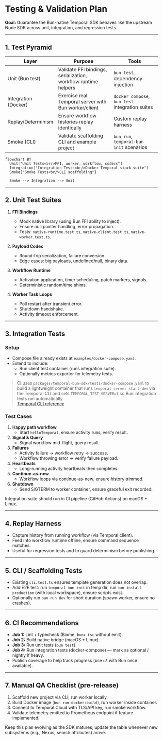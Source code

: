 # Testing & Validation Plan

**Goal:** Guarantee the Bun-native Temporal SDK behaves like the upstream Node SDK across unit, integration, and regression tests.

---

## 1. Test Pyramid

| Layer | Purpose | Tools |
|-------|---------|-------|
| Unit (Bun test) | Validate FFI bindings, serialization, workflow runtime helpers | `bun test`, dependency injection |
| Integration (Docker) | Exercise real Temporal server with Bun worker/client | `docker compose`, `bun test` integration suites |
| Replay/Determinism | Ensure workflow histories replay identically | Custom replay harness |
| Smoke (CLI) | Validate scaffolding CLI and example project | `bun run`, `temporal-bun init` scenarios |

```mermaid
flowchart BT
  Unit["Unit Tests<br/>FFI, worker, workflow, codecs"]
  Integration["Integration Tests<br/>Docker Temporal stack suite"]
  Smoke["Smoke Tests<br/>CLI scaffolding"]

  Smoke --> Integration --> Unit
```

---

## 2. Unit Test Suites

1. **FFI Bindings**
   - Mock native library (using Bun FFI ability to inject).
   - Ensure null pointer handling, error propagation.
   - Tests: `native-runtime.test.ts`, `native-client.test.ts`, `native-worker.test.ts`.

2. **Payload Codec**
   - Round-trip serialization, failure conversion.
   - Edge cases: big payloads, undefined/null, binary data.

3. **Workflow Runtime**
   - Activation application, timer scheduling, patch markers, signals.
   - Deterministic random/time shims.

4. **Worker Task Loops**
   - Poll restart after transient error.
   - Shutdown handshake.
   - Activity timeout enforcement.

---

## 3. Integration Tests

### Setup
- Compose file already exists at `examples/docker-compose.yaml`.
- Extend to include:
  - Bun client test container (runs integration suite).
  - Optionally metrics exporter for telemetry tests.

> CI uses `packages/temporal-bun-sdk/tests/docker-compose.yaml` to build a lightweight container that runs `temporal server start-dev` via the Temporal CLI and sets `TEMPORAL_TEST_SERVER=1` so Bun integration tests run automatically.<br>
> [Temporal CLI reference](https://docs.temporal.io/cli/server/start-dev)

### Test Cases
1. **Happy path workflow**
   - Start `helloTemporal`, ensure activity runs, verify result.
2. **Signal & Query**
   - Signal workflow mid-flight, query result.
3. **Failures**
   - Activity failure -> workflow retry -> success.
   - Workflow throwing error -> verify failure payload.
4. **Heartbeats**
   - Long-running activity heartbeats then completes.
5. **Continue-as-new**
   - Workflow loops via continue-as-new; ensure history trimmed.
6. **Shutdown**
   - Send SIGTERM to worker container, ensure graceful exit recorded.

Integration suite should run in CI pipeline (GitHub Actions) on macOS + Linux.

---

## 4. Replay Harness

- Capture history from running workflow (via Temporal client).
- Feed into workflow runtime offline, ensure command sequence matches.
- Useful for regression tests and to guard determinism before publishing.

---

## 5. CLI / Scaffolding Tests

- Existing `cli.test.ts` ensures template generation does not overlap.
- Add E2E test: run `temporal-bun init` in temp dir, run `bun install --production` (with local workspace), ensure scripts exist.
- Optionally run `bun run dev` for short duration (spawn worker, ensure no crashes).

---

## 6. CI Recommendations

- **Job 1:** Lint + typecheck (Biome, `bunx tsc` without emit).
- **Job 2:** Build native bridge (macOS + Linux).
- **Job 3:** Run unit tests (`bun test`).
- **Job 4:** Run integration tests (docker-compose) — mark as optional / nightly if heavy.
- Publish coverage to help track progress (use `c8` with Bun once available).

---

## 7. Manual QA Checklist (pre-release)

1. Scaffold new project via CLI, run worker locally.
2. Build Docker image (`bun run docker:build`), run worker inside container.
3. Connect to Temporal Cloud with TLS/API key, run smoke workflow.
4. Validate telemetry emitted to Prometheus endpoint if feature implemented.

Keep this plan evolving as the SDK matures; update the table whenever new subsystems (e.g., Nexus, search attributes) arrive.
